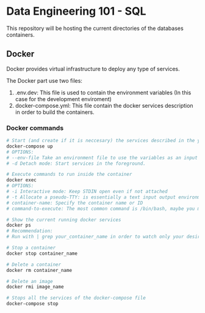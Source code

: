 # Data Engineering 101 - SQL

This repository will be hosting the current directories of the databases containers.

## Docker
Docker provides virtual infrastructure to deploy any type of services.

The Docker part use two files:
1. .env.dev: This file is used to contain the environment variables (In this case for the development enviroment)
2. docker-compose.yml: This file contain the docker services description in order to build the containers.

### Docker commands
```bash
# Start (and create if it is neccesary) the services described in the yaml file
docker-compose up
# OPTIONS:
# --env-file Take an environment file to use the variables as an input for docker-compose.yml
# -d Detach mode: Start services in the foreground.

# Execute commands to run inside the container
docker exec
# OPTIONS:
# -i Interactive mode: Keep STDIN open even if not attached
# -t Allocate a pseudo-TTY: is essentially a text input output environment aka shell.
# container-name: Specify the container name or ID
# command-to-execute: The most common command is /bin/bash, maybe you must use /bin/sh instead (You can use psql or mysql commands here)

# Show the current running docker services
docker ps
# Recommendation:
# Run with | grep your_container_name in order to watch only your desired containers

# Stop a container
docker stop container_name

# Delete a container
docker rm container_name

# Delete an image
docker rmi image_name

# Stops all the services of the docker-compose file
docker-compose stop

```
